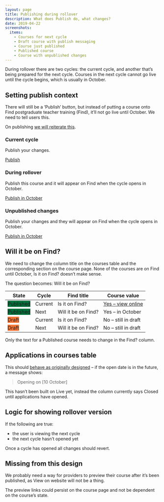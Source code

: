 ```yaml
---
layout: page
title: Publishing during rollover
description: What does Publish do, what changes?
date: 2019-04-22
screenshots:
  items:
    - Courses for next cycle
    - Draft course with publish messaging
    - Course just published
    - Published course
    - Course with unpublished changes
---
```

<!-- markdownlint-disable MD051 -->

During rollover there are two cycles: the current cycle, and another that’s being prepared for the next cycle. Courses in the next cycle cannot go live until the cycle begins, which is usually in October.

## Setting publish context

There will still be a ‘Publish’ button, but instead of putting a course onto Find postgraduate teacher training (Find), it’ll not go live until October. We need to tell users this.

On publishing [we will reiterate this](#course-just-published).

<div class="govuk-grid-row govuk-!-margin-bottom-7">
  <div class="govuk-grid-column-one-third">
    <h3 class="govuk-heading-m">Current cycle</h3>
    <div class="govuk-inset-text">
      <p>Publish your changes.</p>
      <a href="#" class="govuk-button">Publish</a>
    </div>
  </div>
  <div class="govuk-grid-column-one-third">
    <h3 class="govuk-heading-m">During rollover</h3>
    <div class="govuk-inset-text">
      <p>Publish this course and it will appear on Find when the cycle opens in October.</p>
      <a href="#" class="govuk-button">Publish in October</a>
    </div>
  </div>
  <div class="govuk-grid-column-one-third">
    <h3 class="govuk-heading-m">Unpublished changes</h3>
    <div class="govuk-inset-text">
      <p>Publish your changes and they will appear on Find when the cycle opens in October.</p>
      <a href="#" class="govuk-button">Publish in October</a>
    </div>
  </div>
</div>

## Will it be on Find?

We need to change the column title on the courses table and the corresponding section on the course page. None of the courses are on Find until October, Is it on Find? doesn’t make sense.

The question becomes: Will it be on Find?

| State | Cycle | Find title | Course value |
|-|-|-|-|
|<span class="govuk-tag" style="background-color: #00703c">Published</span>| Current | Is it on Find? | [Yes – view online](#main-content) |
|<span class="govuk-tag" style="background-color: #00703c">Published</span>| Next | Will it be on Find? | Yes – in October |
|<span class="govuk-tag" style="background-color: #f47738">Draft</span>| Current | Is it on Find? | No – still in draft |
|<span class="govuk-tag" style="background-color: #f47738">Draft</span>| Next | Will it be on Find? | No – still in draft |

Only the text for a Published course needs to change in the Find? column.

## Applications in courses table

This should [behave as originally designed](/publish-teacher-training-courses/publish-states) – if the open date is in the future, a message shows:

> Opening on [10 October]

This hasn’t been built on Live yet, instead the column currently says Closed until applications have opened.

## Logic for showing rollover version

If the following are true:

- the user is viewing the next cycle
- the next cycle hasn’t opened yet

Once a cycle has opened all changes should revert.

## Missing from this design

We probably need a way for providers to preview their course after it’s been published, as View on website will not be a thing.

The preview links could persist on the course page and not be dependent on the course’s state.

<!-- markdownlint-ensable MD051 -->
